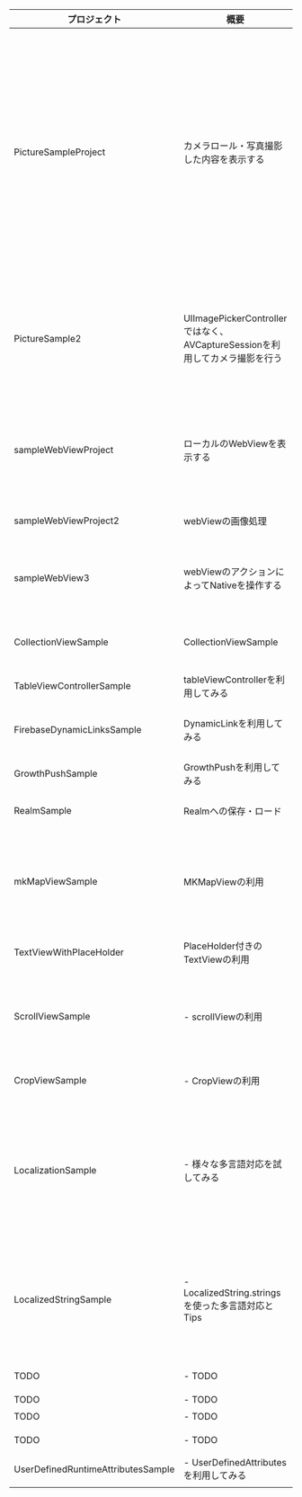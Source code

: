 |プロジェクト|概要|ポイント|
|---|---|---|
|PictureSampleProject|カメラロール・写真撮影した内容を表示する|- UIImagePickerControllerを使ってカメラからの写真の読み込み。<br> - UIImagePickerControllerを使ってカメラロールから写真の読み込み <br> - 写真をローカルのディレクトリ(documentDirectory)に保存する <br> - 写真をローカルディレクトリから読み込む<br> - 表示している写真を圧縮する <br> - UIImageの容量を取得する<br> - |
|PictureSample2|UIImagePickerControllerではなく、AVCaptureSessionを利用してカメラ撮影を行う| - AVCaptureSessionを利用してカメラ撮影<br> - 撮影した写真をPhotoLibraryに保存を行う<br> -  ISOとシャッタースピードの処理 <br> - ホワイトバランスの調整 |
|sampleWebViewProject|ローカルのWebViewを表示する| - ローカルのHTMLファイルを読み込んでWKWebViewに表示する<br> - SwiftからJS操作を行う。<br> - SwiftからWebViewにデータを受け渡す<br>|
|sampleWebViewProject2|webViewの画像処理| - 画像をUIImageをBASE64Encodeして、WebViewに受け渡す|
|sampleWebView3|webViewのアクションによってNativeを操作する| - WebView内で発火したアクションをキャッチする<br> - WebViewからNativeへデータを受け渡す|
|CollectionViewSample|CollectionViewSample| - CollectionViewの利用 <br> - CollectionViewを下にスワイプしてViewの更新・リセット|
|TableViewControllerSample|tableViewControllerを利用してみる| -  UITableViewControllerの利用|
|FirebaseDynamicLinksSample|DynamicLinkを利用してみる| - DynamicLinkのチュートリアル実装<br> - DynamicLinkのURLをアプリで読み込み|
|GrowthPushSample|GrowthPushを利用してみる| - GrowthPushのSDK導入|
|RealmSample|Realmへの保存・ロード| - realmへの保存<br> - realmからの読み込み<br> - idを自動生成|
|mkMapViewSample|MKMapViewの利用| - 地図の表示<br> - 現在地の表示<br> - 現在地を地図の中心にする<br> - 住所を入力して該当箇所を表示・ピンを指す<br> - ロングタップの検出|
|TextViewWithPlaceHolder|PlaceHolder付きのTextViewの利用| - PlaceHolderをインスペクタクルで設定出来るようにする。|
|ScrollViewSample| - scrollViewの利用<br>| - scrollViewをstoryBoard経由で利用する。<br> - キーボード立ち上げ時に入力欄がキーボードで隠れない用にする|
|CropViewSample| - CropViewの利用<br>| - 画像を選択してCropVIewで画像をトリミングする。|
| LocalizationSample| - 様々な多言語対応を試してみる |- localizedString.stringsを利用した多言語対応<br> - storyboardの切り出しにより多言語対応<br> - 再起動しないで言語を切り替える <br> - Labelの多言語対応. <br> - 端末の言語読み込み. <br> - 言語によって画像の置き換え|
| LocalizedStringSample| - LocalizedString.stringsを使った多言語対応とTips|- 起動中に言語切替:NSLocalizedStringのOverride <br> - viewの再読み込み <br> - 端末言語をデフォルトにする <br> - swiftgenを利用 <br> UserDefaultsにおいてEnumを保存する|
| TODO | - TODO <br>| - Libraryから動画の読み込み |
| TODO | - TODO <br>| - 弧の描画 |
| TODO | - TODO <br>| - 文字列の圧縮 |
| TODO | - TODO <br>| - 文字列からQRコードの生成 |
|UserDefinedRuntimeAttributesSample| - UserDefinedAttributesを利用してみる<br>| - 色をつけてみる<br> |
||||
